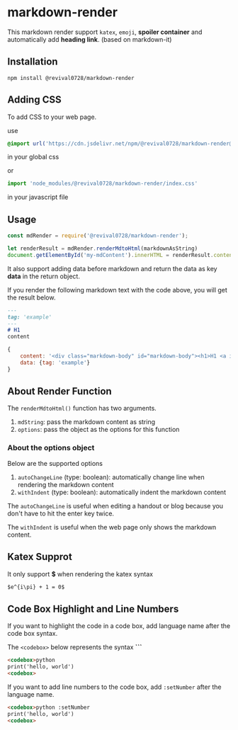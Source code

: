 # markdown-render
This markdown render support `katex`, `emoji`, **spoiler container** and automatically add **heading link**. (based on markdown-it)

## Installation
```
npm install @revival0728/markdown-render
```

## Adding CSS
To add CSS to your web page.

use

```css
@import url('https://cdn.jsdelivr.net/npm/@revival0728/markdown-render@1.0.0/index.css');
```
in your global css

or

```js
import 'node_modules/@revival0728/markdown-render/index.css'
```
in your javascript file

## Usage
```js
const mdRender = require('@revival0728/markdown-render');

let renderResult = mdRender.renderMdtoHtml(markdownAsString)
document.getElementById('my-mdContent').innerHTML = renderResult.content
```

It also support adding data before markdown and return the data as key **data** in the return object.

If you render the following markdown text with the code above, you will get the result below.

```markdown
---
tag: 'example'
---
# H1
content
```

```js
{
    content: '<div class="markdown-body" id="markdown-body"><h1>H1 <a id="H1" href="#H1"><i class="bi bi-link" style="color: rgb(26, 83, 255);"></i></a></h1><p>content</p></div>',
    data: {tag: 'example'}
}
```

## About Render Function
The `renderMdtoHtml()` function has two arguments.

1. `mdString`: pass the markdown content as string
2. `options`: pass the object as the options for this function

### About the options object
Below are the supported options

1. `autoChangeLine` (type: boolean): automatically change line when rendering the markdown content
2. `withIndent` (type: boolean): automatically indent the markdown content

The `autoChangeLine` is useful when editing a handout or blog because you don't have to hit the enter key twice.

The `withIndent` is useful when the web page only shows the markdown content.

## Katex Supprot
It only support **$** when rendering the katex syntax

```markdown
$e^{i\pi} + 1 = 0$
```

## Code Box Highlight and Line Numbers
If you want to highlight the code in a code box, add language name after the code box syntax.

The `<codebox>` below represents the syntax **```**

```markdown
<codebox>python
print('hello, world')
<codebox>
```

If you want to add line numbers to the code box, add `:setNumber` after the language name.

```markdown
<codebox>python :setNumber
print('hello, world')
<codebox>
```